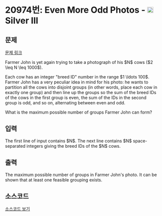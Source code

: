 # 20974번: Even More Odd Photos - <img src="https://static.solved.ac/tier_small/8.svg" style="height:20px" /> Silver III

<!-- performance -->

<!-- 문제 제출 후 깃허브에 푸시를 했을 때 제출한 코드의 성능이 입력될 공간입니다.-->

<!-- end -->

## 문제

[문제 링크](https://boj.kr/20974)


<p>Farmer John is yet again trying to take a photograph of his $N$ cows ($2 \leq N \leq 1000$).</p>

<p>Each cow has an integer "breed ID" number in the range $1 \ldots 100$. Farmer John has a very peculiar idea in mind for his photo: he wants to partition all the cows into disjoint groups (in other words, place each cow in exactly one group) and then line up the groups so the sum of the breed IDs of the cows in the first group is even, the sum of the IDs in the second group is odd, and so on, alternating between even and odd.</p>

<p>What is the maximum possible number of groups Farmer John can form?</p>



## 입력


<p>The first line of input contains $N$. The next line contains $N$ space-separated integers giving the breed IDs of the $N$ cows.</p>



## 출력


<p>The maximum possible number of groups in Farmer John's photo. It can be shown that at least one feasible grouping exists.</p>



## 소스코드

[소스코드 보기](Even%20More%20Odd%20Photos.py)